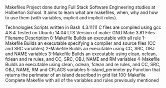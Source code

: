 Makefiles
Project done during Full Stack Software Engineering studies at Holberton School. It aims to learn what are makefiles, when, why and how to use them (with variables, explicit and implicit rules).

Technologies
Scripts written in Bash 4.3.11(1)
C files are compiled using gcc 4.8.4
Tested on Ubuntu 14.04 LTS
Version of make: GNU Make 3.81
Files
Filename	Description
0-Makefile	Builds an executable with all rule
1-Makefile	Builds an executable specifying a compiler and source files (CC and SRC variables)
2-Makefile	Builds an executable using CC, SRC, OBJ and NAME variables
3-Makefile	Builds an executable using clean, oclean, fclean and re rules, and CC, SRC, OBJ, NAME and RM variables
4-Makefile	Builds an executable using clean, oclean, fclean and re rules, and CC, SRC, OBJ, NAME, RM and CFLAGS variables
5-island_perimeter.py	Function that returns the perimeter of an island described in grid list
100-Makefile	Complete Makefile with all of the variables and rules previously mentioned
